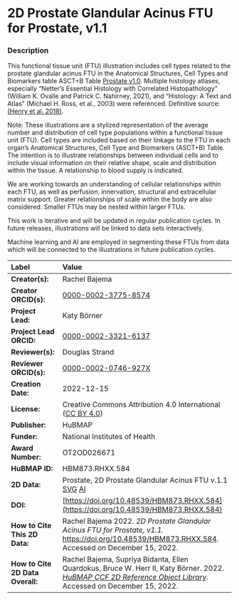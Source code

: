 # 2D Prostate Glandular Acinus FTU for Prostate, v1.1

### Description
This functional tissue unit (FTU) illustration includes cell types related to the prostate glandular acinus FTU in the Anatomical Structures, Cell Types and Biomarkers table ASCT+B Table [Prostate v1.0](https://doi.org/10.48539/HBM835.WCGP.479). Multiple histology atlases, especially “Netter’s Essential Histology with Correlated Histopathology” (William K. Ovalle and Patrick C. Nahirney, 2021), and “Histology: A Text and Atlas” (Michael H. Ross, et al., 2003) were referenced. Definitive source: [(Henry et al. 2018)](https://doi.org/10.1016/j.celrep.2018.11.086).

Note: These illustrations are a stylized representation of the average number and distribution of cell type populations within a functional tissue unit (FTU). Cell types are included based on their linkage to the FTU in each organ’s Anatomical Structures, Cell Type and Biomarkers (ASCT+B) Table. The intention is to illustrate relationships between individual cells and to include visual information on their relative shape, scale and distribution within the tissue. A relationship to blood supply is indicated.

We are working towards an understanding of cellular relationships within each FTU, as well as perfusion, innervation, structural and extracellular matrix support. Greater relationships of scale within the body are also considered. Smaller FTUs may be nested within larger FTUs.

This work is iterative and will be updated in regular publication cycles. In future releases, illustrations will be linked to data sets interactively. 

Machine learning and AI are employed in segmenting these FTUs from data which will be connected to the illustrations in future publication cycles.


| Label | Value |
| :------------- |:-------------|
| **Creator(s):** | Rachel Bajema |
| **Creator ORCID(s):** | [0000-0002-3775-8574](https://orcid.org/0000-0002-3775-8574) |
| **Project Lead:** | Katy B&ouml;rner |
| **Project Lead ORCID:** | [0000-0002-3321-6137](https://orcid.org/0000-0002-3321-6137) |
| **Reviewer(s):** | Douglas Strand |
| **Reviewer ORCID(s):** | [0000-0002-0746-927X](https://orcid.org/0000-0002-0746-927X) |
| **Creation Date:** | 2022-12-15 |
| **License:** | Creative Commons Attribution 4.0 International ([CC BY 4.0](https://creativecommons.org/licenses/by/4.0/)) |
| **Publisher:** | HuBMAP |
| **Funder:** | National Institutes of Health |
| **Award Number:** | OT2OD026671 |
| **HuBMAP ID:** | HBM873.RHXX.584 |
| **2D Data:** | Prostate, 2D Prostate Glandular Acinus FTU v.1.1 [SVG](https://hubmapconsortium.github.io/ccf-releases/v1.3/2d-ftu/2d-ftu-prostate-prostate-glandular-acinus.svg) [AI](https://hubmapconsortium.github.io/ccf-releases/v1.3/2d-ftu/2d-ftu-prostate-prostate-glandular-acinus.ai) |
| **DOI:** | [https://doi.org/10.48539/HBM873.RHXX.584](https://doi.org/10.48539/HBM873.RHXX.584) |
| **How to Cite This 2D Data:** | Rachel Bajema 2022. *2D Prostate Glandular Acinus FTU for Prostate, v1.1.* https://doi.org/10.48539/HBM873.RHXX.584. Accessed on December 15, 2022. |
| **How to Cite 2D Data Overall:** | Rachel Bajema, Supriya Bidanta, Ellen Quardokus,  Bruce W. Herr II, Katy Börner. 2022. [*HuBMAP CCF 2D Reference Object Library*](https://humanatlas.io/2d-ftu-illustrations). Accessed on December 15, 2022. |
